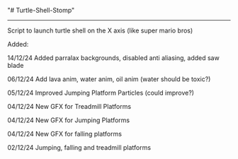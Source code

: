 "# Turtle-Shell-Stomp" 
__________________________

Script to launch turtle shell on the X axis (like super mario bros)

Added:

14/12/24 Added parralax backgrounds, disabled anti aliasing, added saw blade

06/12/24 Add lava anim, water anim, oil anim (water should be toxic?)

05/12/24 Improved Jumping Platform Particles (could improve?)

04/12/24 New GFX for Treadmill Platforms

04/12/24 New GFX for Jumping Platforms

04/12/24 New GFX for falling platforms

02/12/24 Jumping, falling and treadmill platforms



